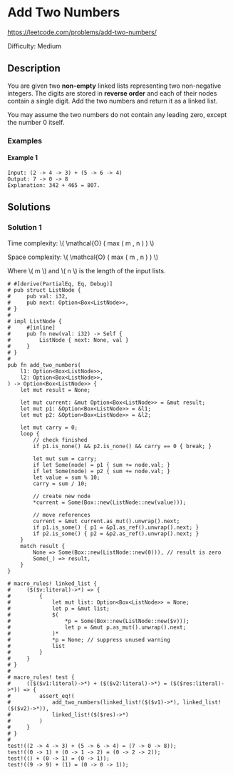 # Add Two Numbers

<https://leetcode.com/problems/add-two-numbers/>

Difficulty: Medium

## Description

You are given two **non-empty** linked lists representing two non-negative integers. The digits are stored in **reverse order** and each of their nodes contain a single digit. Add the two numbers and return it as a linked list.

You may assume the two numbers do not contain any leading zero, except the number 0 itself.

### Examples

#### Example 1

```ignore
Input: (2 -> 4 -> 3) + (5 -> 6 -> 4)
Output: 7 -> 0 -> 8
Explanation: 342 + 465 = 807.
```

## Solutions

### Solution 1

Time complexity: \\( \mathcal{O} ( max ( m , n ) ) \\)

Space complexity: \\( \mathcal{O} ( max ( m , n ) ) \\)

Where \\( m \\) and \\( n \\) is the length of the input lists.

```rust, edition2018, no_run
# #[derive(PartialEq, Eq, Debug)]
# pub struct ListNode {
#     pub val: i32,
#     pub next: Option<Box<ListNode>>,
# }
#
# impl ListNode {
#     #[inline]
#     pub fn new(val: i32) -> Self {
#         ListNode { next: None, val }
#     }
# }
#
pub fn add_two_numbers(
    l1: Option<Box<ListNode>>,
    l2: Option<Box<ListNode>>,
) -> Option<Box<ListNode>> {
    let mut result = None;

    let mut current: &mut Option<Box<ListNode>> = &mut result;
    let mut p1: &Option<Box<ListNode>> = &l1;
    let mut p2: &Option<Box<ListNode>> = &l2;

    let mut carry = 0;
    loop {
        // check finished
        if p1.is_none() && p2.is_none() && carry == 0 { break; }

        let mut sum = carry;
        if let Some(node) = p1 { sum += node.val; }
        if let Some(node) = p2 { sum += node.val; }
        let value = sum % 10;
        carry = sum / 10;

        // create new node
        *current = Some(Box::new(ListNode::new(value)));

        // move references
        current = &mut current.as_mut().unwrap().next;
        if p1.is_some() { p1 = &p1.as_ref().unwrap().next; }
        if p2.is_some() { p2 = &p2.as_ref().unwrap().next; }
    }
    match result {
        None => Some(Box::new(ListNode::new(0))), // result is zero
        Some(_) => result,
    }
}

# macro_rules! linked_list {
#     ($($v:literal)->*) => {
#         {
#             let mut list: Option<Box<ListNode>> = None;
#             let p = &mut list;
#             $(
#                 *p = Some(Box::new(ListNode::new($v)));
#                 let p = &mut p.as_mut().unwrap().next;
#             )*
#             *p = None; // suppress unused warning
#             list
#         }
#     }
# }
#
# macro_rules! test {
#     (($($v1:literal)->*) + ($($v2:literal)->*) = ($($res:literal)->*)) => {
#         assert_eq!(
#             add_two_numbers(linked_list!($($v1)->*), linked_list!($($v2)->*)),
#             linked_list!($($res)->*)
#         )
#     }
# }
#
test!((2 -> 4 -> 3) + (5 -> 6 -> 4) = (7 -> 0 -> 8));
test!((0 -> 1) + (0 -> 1 -> 2) = (0 -> 2 -> 2));
test!(() + (0 -> 1) = (0 -> 1));
test!((9 -> 9) + (1) = (0 -> 0 -> 1));
```

